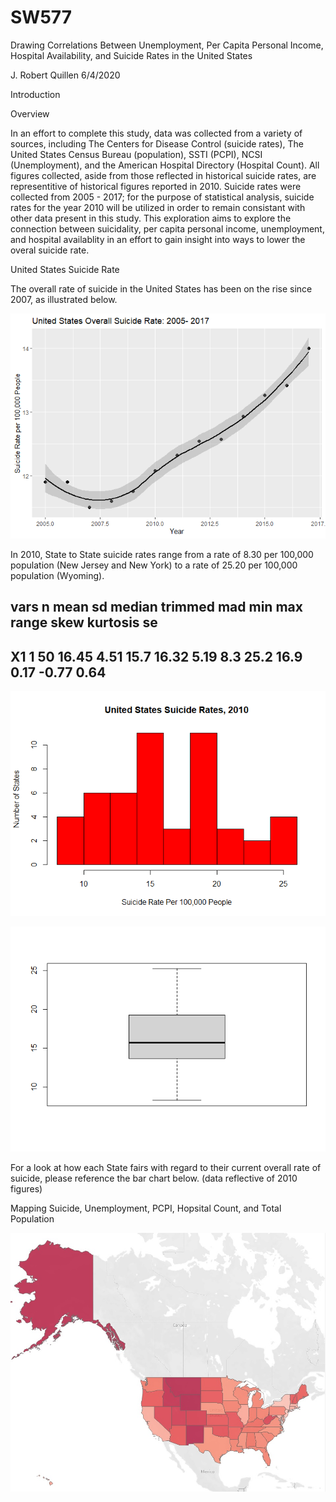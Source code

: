 # SW577


Drawing Correlations Between Unemployment, Per Capita Personal Income, Hospital Availability, and Suicide Rates in the United States

J. Robert Quillen
6/4/2020

Introduction

Overview

In an effort to complete this study, data was collected from a variety of sources, including The Centers for Disease Control (suicide rates), The United States Census Bureau (population), SSTI (PCPI), NCSI (Unemployment), and the American Hospital Directory (Hospital Count). All figures collected, aside from those reflected in historical suicide rates, are representitive of historical figures reported in 2010. Suicide rates were collected from 2005 - 2017; for the purpose of statistical analysis, suicide rates for the year 2010 will be utilized in order to remain consistant with other data present in this study.
This exploration aims to explore the connection between suicidality, per capita personal income, unemployment, and hospital availablity in an effort to gain insight into ways to lower the overal suicide rate.


United States Suicide Rate

The overall rate of suicide in the United States has been on the rise since 2007, as illustrated below.

![](https://github.com/rquillen730/SW577/blob/master/Drawing-Correlations-Between-Unemployment%2C-Per-Capita-Personal-Income%2C-Hospital-Availability%2C-and-Suicide-Rates-in-the-United-States_files/figure-gfm/SR-1.png)

In 2010, State to State suicide rates range from a rate of 8.30 per 100,000 population (New Jersey and New York) to a rate of 25.20 per 100,000 population (Wyoming).

##    vars  n  mean   sd median trimmed  mad min  max range skew kurtosis   se
## X1    1 50 16.45 4.51   15.7   16.32 5.19 8.3 25.2  16.9 0.17    -0.77 0.64

![](https://github.com/rquillen730/SW577/blob/master/Drawing-Correlations-Between-Unemployment%2C-Per-Capita-Personal-Income%2C-Hospital-Availability%2C-and-Suicide-Rates-in-the-United-States_files/figure-gfm/unnamed-chunk-6-1.png)

![](https://github.com/rquillen730/SW577/blob/master/Drawing-Correlations-Between-Unemployment%2C-Per-Capita-Personal-Income%2C-Hospital-Availability%2C-and-Suicide-Rates-in-the-United-States_files/figure-gfm/unnamed-chunk-5-1.png)

For a look at how each State fairs with regard to their current overall rate of suicide, please reference the bar chart below. (data reflective of 2010 figures)




Mapping Suicide, Unemployment, PCPI, Hopsital Count, and Total Population

![](https://raw.githubusercontent.com/rquillen730/SW577/master/Tableau%20Map.jpg)


